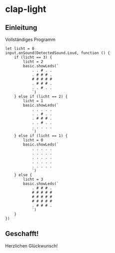 # clap-light

## Einleitung

Vollständiges Programm

```blocks
let licht = 0
input.onSound(DetectedSound.Loud, function () {
    if (licht == 3) {
        licht = 2
        basic.showLeds(`
            . . # . .
            . # # # .
            # # # # #
            . # # # .
            . . # . .
            `)
    } else if (licht == 2) {
        licht = 1
        basic.showLeds(`
            . . . . .
            . . # . .
            . # # # .
            . . # . .
            . . . . .
            `)
    } else if (licht == 1) {
        licht = 0
        basic.showLeds(`
            . . . . .
            . . . . .
            . . . . .
            . . . . .
            . . . . .
            `)
    } else {
        licht = 3
        basic.showLeds(`
            . # # # .
            # # # # #
            # # # # #
            # # # # #
            . # # # .
            `)
    }
})
```

## Geschafft!

Herzlichen Glückwunsch!

<script src="https://makecode.com/gh-pages-embed.js"></script>
<script>makeCodeRender("{{ site.makecode.home_url }}", "{{ site.github.owner_name }}/{{ site.github.repository_name }}");</script>
